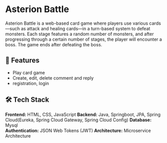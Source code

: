 # Asterion Battle

Asterion Battle is a web-based card game where players use various cards—such as attack and healing cards—in a turn-based system to defeat monsters.
Each stage features a random number of monsters, and after progressing through a certain number of stages, the player will encounter a boss. The game ends after defeating the boss.

## 🚀 Features
- Play card game
- Create, edit, delete comment and reply
- registration, login 



## 🛠️ Tech Stack
**Frontend:** HTML, CSS, JavaScript 
**Backend:** Java, Springboot, JPA, Spring Cloud(Eureka, Spring Cloud Gateway, Spring Cloud Config)
**Database:** Mysql  
**Authentication:** JSON Web Tokens (JWT)
**Architecture:** Microservice Architecture
